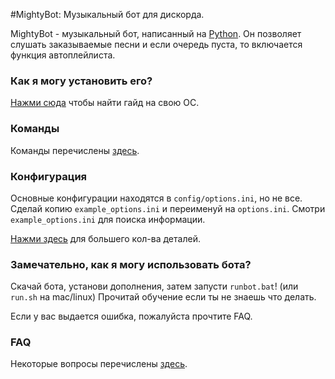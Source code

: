 #MightyBot: Музыкальный бот для дискорда.

MightyBot - музыкальный бот, написанный на [Python](https://www.python.org "Python homepage"). Он позволяет слушать заказываемые песни и если очередь пуста, то включается функция автоплейлиста.

### Как я могу установить его?

[Нажми сюда](https://github.com/SexualRhinoceros/MusicBot/wiki) чтобы найти гайд на свою ОС.

### Команды

Команды перечислены [здесь](https://github.com/SexualRhinoceros/MusicBot/wiki/Commands "Commands list").

### Конфигурация

Основные конфигурации находятся в `config/options.ini`, но не все.  Сделай копию `example_options.ini` и переименуй на `options.ini`.  Смотри `example_options.ini` для поиска информации.

[Нажми здесь](https://github.com/SexualRhinoceros/MusicBot/wiki/Configuration) для большего кол-ва деталей.

### Замечательно, как я могу использовать бота?

Скачай бота, установи дополнения, затем запусти `runbot.bat`! (или `run.sh` на mac/linux)  Прочитай обучение если ты не знаешь что делать.

Если у вас выдается ошибка, пожалуйста прочтите FAQ.

### FAQ

Некоторые вопросы перечислены [здесь](https://github.com/SexualRhinoceros/MusicBot/wiki/FAQ "Wiki").
